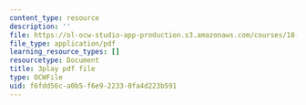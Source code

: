 ```yaml
---
content_type: resource
description: ''
file: https://ol-ocw-studio-app-production.s3.amazonaws.com/courses/18-03sc-differential-equations-fall-2011/f6fdd56ca0b5f6e922330fa4d223b591_JNsNgXKFgdo.pdf
file_type: application/pdf
learning_resource_types: []
resourcetype: Document
title: 3play pdf file
type: OCWFile
uid: f6fdd56c-a0b5-f6e9-2233-0fa4d223b591
---
```

